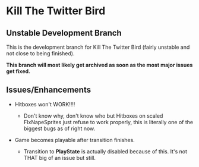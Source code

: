 # Kill The Twitter Bird
## Unstable Development Branch

This is the development branch for Kill The Twitter Bird (fairly unstable and not close to being finished).

**This branch will most likely get archived as soon as the most major issues get fixed.**

## Issues/Enhancements

* Hitboxes won't WORK!!!!
  * Don't know why, don't know who but Hitboxes on scaled FlxNapeSprites just refuse to work properly, this is literally one of the biggest bugs as of right now.

* Game becomes playable after transition finishes.
  * Transition to **PlayState** is actually disabled because of this. It's not THAT big of an issue but still.
